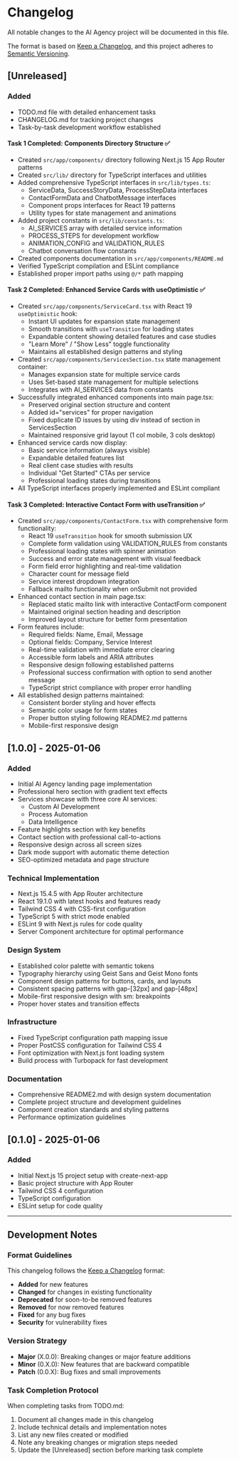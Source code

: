 # Changelog

All notable changes to the AI Agency project will be documented in this file.

The format is based on [Keep a Changelog](https://keepachangelog.com/en/1.0.0/),
and this project adheres to [Semantic Versioning](https://semver.org/spec/v2.0.0.html).

## [Unreleased]

### Added
- TODO.md file with detailed enhancement tasks
- CHANGELOG.md for tracking project changes
- Task-by-task development workflow established

#### Task 1 Completed: Components Directory Structure ✅
- Created `src/app/components/` directory following Next.js 15 App Router patterns
- Created `src/lib/` directory for TypeScript interfaces and utilities
- Added comprehensive TypeScript interfaces in `src/lib/types.ts`:
  - ServiceData, SuccessStoryData, ProcessStepData interfaces
  - ContactFormData and ChatbotMessage interfaces
  - Component props interfaces for React 19 patterns
  - Utility types for state management and animations
- Added project constants in `src/lib/constants.ts`:
  - AI_SERVICES array with detailed service information
  - PROCESS_STEPS for development workflow
  - ANIMATION_CONFIG and VALIDATION_RULES
  - Chatbot conversation flow constants
- Created components documentation in `src/app/components/README.md`
- Verified TypeScript compilation and ESLint compliance
- Established proper import paths using `@/*` path mapping

#### Task 2 Completed: Enhanced Service Cards with useOptimistic ✅
- Created `src/app/components/ServiceCard.tsx` with React 19 `useOptimistic` hook:
  - Instant UI updates for expansion state management
  - Smooth transitions with `useTransition` for loading states
  - Expandable content showing detailed features and case studies
  - "Learn More" / "Show Less" toggle functionality
  - Maintains all established design patterns and styling
- Created `src/app/components/ServicesSection.tsx` state management container:
  - Manages expansion state for multiple service cards
  - Uses Set-based state management for multiple selections
  - Integrates with AI_SERVICES data from constants
- Successfully integrated enhanced components into main page.tsx:
  - Preserved original section structure and content
  - Added id="services" for proper navigation
  - Fixed duplicate ID issues by using div instead of section in ServicesSection
  - Maintained responsive grid layout (1 col mobile, 3 cols desktop)
- Enhanced service cards now display:
  - Basic service information (always visible)
  - Expandable detailed features list
  - Real client case studies with results
  - Individual "Get Started" CTAs per service
  - Professional loading states during transitions
- All TypeScript interfaces properly implemented and ESLint compliant

#### Task 3 Completed: Interactive Contact Form with useTransition ✅
- Created `src/app/components/ContactForm.tsx` with comprehensive form functionality:
  - React 19 `useTransition` hook for smooth submission UX
  - Complete form validation using VALIDATION_RULES from constants
  - Professional loading states with spinner animation
  - Success and error state management with visual feedback
  - Form field error highlighting and real-time validation
  - Character count for message field
  - Service interest dropdown integration
  - Fallback mailto functionality when onSubmit not provided
- Enhanced contact section in main page.tsx:
  - Replaced static mailto link with interactive ContactForm component
  - Maintained original section heading and description
  - Improved layout structure for better form presentation
- Form features include:
  - Required fields: Name, Email, Message
  - Optional fields: Company, Service Interest
  - Real-time validation with immediate error clearing
  - Accessible form labels and ARIA attributes
  - Responsive design following established patterns
  - Professional success confirmation with option to send another message
  - TypeScript strict compliance with proper error handling
- All established design patterns maintained:
  - Consistent border styling and hover effects
  - Semantic color usage for form states
  - Proper button styling following README2.md patterns
  - Mobile-first responsive design

## [1.0.0] - 2025-01-06

### Added
- Initial AI Agency landing page implementation
- Professional hero section with gradient text effects
- Services showcase with three core AI services:
  - Custom AI Development
  - Process Automation  
  - Data Intelligence
- Feature highlights section with key benefits
- Contact section with professional call-to-actions
- Responsive design across all screen sizes
- Dark mode support with automatic theme detection
- SEO-optimized metadata and page structure

### Technical Implementation
- Next.js 15.4.5 with App Router architecture
- React 19.1.0 with latest hooks and features ready
- Tailwind CSS 4 with CSS-first configuration
- TypeScript 5 with strict mode enabled
- ESLint 9 with Next.js rules for code quality
- Server Component architecture for optimal performance

### Design System
- Established color palette with semantic tokens
- Typography hierarchy using Geist Sans and Geist Mono fonts
- Component design patterns for buttons, cards, and layouts
- Consistent spacing patterns with gap-[32px] and gap-[48px]
- Mobile-first responsive design with sm: breakpoints
- Proper hover states and transition effects

### Infrastructure
- Fixed TypeScript configuration path mapping issue
- Proper PostCSS configuration for Tailwind CSS 4
- Font optimization with Next.js font loading system
- Build process with Turbopack for fast development

### Documentation
- Comprehensive README2.md with design system documentation
- Complete project structure and development guidelines
- Component creation standards and styling patterns
- Performance optimization guidelines

## [0.1.0] - 2025-01-06

### Added
- Initial Next.js 15 project setup with create-next-app
- Basic project structure with App Router
- Tailwind CSS 4 configuration
- TypeScript configuration
- ESLint setup for code quality

---

## Development Notes

### Format Guidelines
This changelog follows the [Keep a Changelog](https://keepachangelog.com/) format:

- **Added** for new features
- **Changed** for changes in existing functionality  
- **Deprecated** for soon-to-be removed features
- **Removed** for now removed features
- **Fixed** for any bug fixes
- **Security** for vulnerability fixes

### Version Strategy
- **Major** (X.0.0): Breaking changes or major feature additions
- **Minor** (0.X.0): New features that are backward compatible
- **Patch** (0.0.X): Bug fixes and small improvements

### Task Completion Protocol
When completing tasks from TODO.md:
1. Document all changes made in this changelog
2. Include technical details and implementation notes
3. List any new files created or modified
4. Note any breaking changes or migration steps needed
5. Update the [Unreleased] section before marking task complete